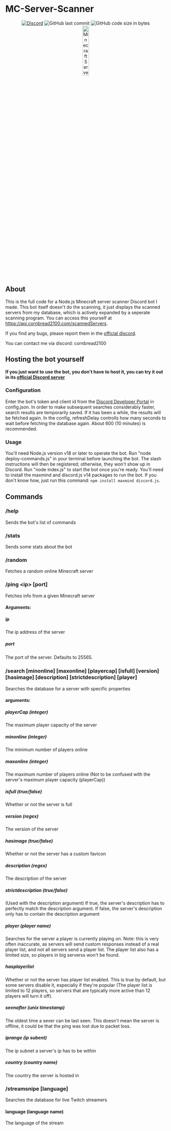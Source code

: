 # MC-Server-Scanner

<div align="center">
    <a href="https://discord.gg/Uy9m5TP5na"><img src="https://img.shields.io/discord/1005132317297221785?logo=discord" alt="Discord"/></a>
    <img src="https://img.shields.io/github/last-commit/kgurchiek/Minecraft-Server-Scanner-Discord-Bot" alt="GitHub last commit"/>
    <img src="https://img.shields.io/github/languages/code-size/kgurchiek/Minecraft-Server-Scanner-Discord-Bot" alt="GitHub code size in bytes"/>
    <br>
    <img src="https://raw.githubusercontent.com/kgurchiek/Minecraft-Server-Scanner-Discord-Bot/main/Icon.PNG" alt="Minecraft Server Scanner Icon" width="20%"/>
</div>

## About

This is the full code for a Node.js Minecraft server scanner Discord bot I made. This bot itself doesn't do the scanning, it just displays the scanned servers from my database, which is actively expanded by a seperate scanning program. You can access this yourself at https://api.cornbread2100.com/scannedServers.

If you find any bugs, please report them in the [official discord](https://discord.gg/TSWcF2m67m).

You can contact me via discord: cornbread2100

## Hosting the bot yourself
**If you just want to use the bot, you don't have to host it, you can try it out in its [official Discord server](https://discord.gg/TSWcF2m67m)** 

### Configuration
Enter the bot's token and client id from the [Discord Developer Portal](https://discord.com/developers/) in config.json. In order to make subsequent searches considerably faster, search results are temporarily saved. If it has been a while, the results will be fetched again. In the config, refreshDelay controlls how many seconds to wait before fetching the database again. About 600 (10 minutes) is recommended.

### Usage
You'll need Node.js version v18 or later to operate the bot. Run "node deploy-commands.js" in your terminal before launching the bot. The slash instructions will then be registered; otherwise, they won't show up in Discord. Run "node index.js" to start the bot once you're ready. You'll need to install the maxmind and discord.js v14 packages to run the bot. If you don't know how, just run this command: `npm install maxmind discord.js`.

## Commands

### /help
Sends the bot's list of commands

### /stats
Sends some stats about the bot

### /random
Fetches a random online Minecraft server

### /ping \<ip\> \[port\]
Fetches info from a given Minecraft server

#### Arguments:
##### ip
The ip address of the server
    
##### port
The port of the server. Defaults to 25565.
ㅤ
### /search \[minonline\] \[maxonline\] \[playercap\] \[isfull\] \[version\] \[hasimage\] \[description\] \[strictdescription\] \[player\]
Searches the database for a server with specific properties

#### arguments:

##### playerCap (integer)
The maximum player capacity of the server

##### minonline (integer)
The minimum number of players online

##### maxonline (integer)
The maximum number of players online (Not to be confused with the server's maximum player capacity (playerCap))

##### isfull (true/false)
Whether or not the server is full

##### version (regex)
The version of the server

##### hasimage (true/false)
Whether or not the server has a custom favicon

##### description (regex)
The description of the server

##### strictdescription (true/false)
(Used with the description argument) If true, the server's description has to perfectly match the description argument. If false, the server's description only has to contain the description argument

##### player (player name)
Searches for the server a player is currently playing on. Note: this is very often inaccurate, as servers will send custom responses instead of a real player list, and not all servers send a player list. The player list also has a limited size, so players in big serverss won't be found.

##### hasplayerlist
Whether or not the server has player list enabled. This is true by default, but some servers disable it, especially if they're popular (The player list is limited to 12 players, so servers that are typically more active than 12 players will turn it off).

##### seenafter (unix timestamp)
The oldest time a sever can be last seen. This doesn't mean the server is offline, it could be that the ping was lost due to packet loss.

##### iprange (ip subent)
The ip subnet a server's ip has to be within

##### country (country name)
The country the server is hosted in

### /streamsnipe \[language\]
Searches the database for live Twitch streamers

#### language (language name)
The language of the stream